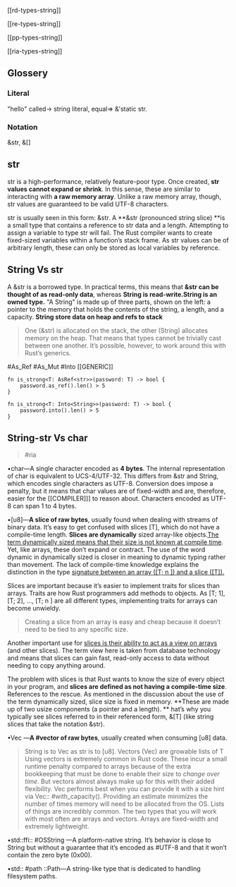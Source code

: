 [[rd-types-string]]

[[re-types-string]]

[[pp-types-string]]

[[ria-types-string]]


## Glossery

### Literal
"hello" called-> string literal, equal=> &'static str.

### Notation 
&str, &[]


## str
str is a high-performance, relatively feature-poor type. Once created, **str values cannot expand or shrink**. In this sense, these are similar to interacting with **a raw memory array**. Unlike a raw memory array, though, str values are guaranteed to be valid UTF-8 characters.

str is usually seen in this form: &str. A **&str (pronounced string slice) **is a small type that contains a reference to str data and a length. Attempting to assign a variable to type str will fail. The Rust compiler wants to create fixed-sized variables within a function’s stack frame. As str values can be of arbitrary length, these can only be stored as local variables by reference.

## String Vs str
A &str is a borrowed type. In practical terms, this means that **&str can be thought of as read-only data**, whereas **String is read-write.String is an owned type.**
"A String" is made up of three parts, shown on the left: a pointer to the memory that holds the contents of the string, a length, and a capacity.
**String store data on heap and refs to stack**

> One (&str) is allocated on the stack, the other (String) allocates memory on the heap. That means that types cannot be trivially cast between one another. It’s possible, however, to work around this with Rust’s generics.

#As_Ref  #As_Mut #Into [[GENERIC]]

```
fn is_strong<T: AsRef<str>>(password: T) -> bool {
    password.as_ref().len() > 5
}
```

```
fn is_strong<T: Into<String>>(password: T) -> bool {
    password.into().len() > 5
}
```

## String-str Vs char

> #ria

•char—A single character encoded as **4 bytes**. The internal representation of char is equivalent to UCS-4/UTF-32. This differs from &str and String, which encodes single characters as UTF-8. Conversion does impose a penalty, but it means that char values are of fixed-width and are, therefore, easier for the [[COMPILER]]] to reason about. Characters encoded as UTF-8 can span 1 to 4 bytes.

•[u8]—**A slice of raw bytes**, usually found when dealing with streams of binary data.
It’s easy to get confused with slices [T], which do not have a compile-time length.
**Slices are dynamically** sized array-like objects.<u>The term dynamically sized means that their size is not known at compile time</u>. Yet, like arrays, these don’t expand or contract. 
The use of the word dynamic in dynamically sized is closer in meaning to dynamic typing rather than movement. 
The lack of compile-time knowledge explains the distinction in the type <u>signature between an array ([T; n ]) and a slice ([T]).</u>

Slices are important because it’s easier to implement traits for slices than arrays. Traits are how Rust programmers add methods to objects. As [T; 1], [T; 2], ..., [T; n ] are all different types, implementing traits for arrays can become unwieldy. 
> Creating a slice from an array is easy and cheap because it doesn’t need to be tied to any specific size.

Another important use for <u>slices is their ability to act as a view on arrays</u> (and other slices). The term view here is taken from database technology and means that slices can gain fast, read-only access to data without needing to copy anything around.

The problem with slices is that Rust wants to know the size of every object in your program, and **slices are defined as not having a compile-time size**. References to the rescue. 
As mentioned in the discussion about the use of the term dynamically sized, slice size is fixed in memory. 
**These are made up of two usize components (a pointer and a length). **
hat’s why you typically see slices referred to in their referenced form, &[T] (like string slices that take the notation &str).

•Vec<u8> —**A #vector of raw bytes**, usually created when consuming [u8] data. 
> String is to Vec<u8> as str is to [u8].
> Vectors (Vec<T>) are growable lists of T
Using vectors is extremely common in Rust code. These incur a small runtime penalty compared to arrays because of the extra bookkeeping that must be done to enable their size to *change over time*. But vectors almost always make up for this with their added flexibility.
Vec<T> performs best when you can provide it with a size hint via Vec:: #with_capacity(). Providing an estimate minimizes the number of times memory will need to be allocated from the OS.
Lists of things are incredibly common. The two types that you will work with most often are arrays and vectors. 
> Arrays are fixed-width and extremely lightweight.

•std::ffi:: #OSString —A platform-native string. It’s behavior is close to String but without a guarantee that it’s encoded as #UTF-8 and that it won’t contain the zero byte (0x00).

•std:: #path ::Path—A string-like type that is dedicated to handling filesystem paths.

